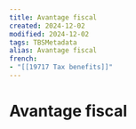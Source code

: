 ```yaml
---
title: Avantage fiscal
created: 2024-12-02
modified: 2024-12-02
tags: TBSMetadata
alias: Avantage fiscal
french:
- "[[19717 Tax benefits]]"
---
```

# Avantage fiscal
